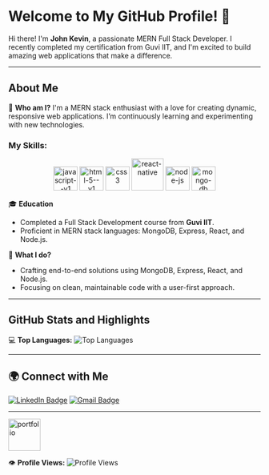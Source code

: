 # Welcome to My GitHub Profile! 👋

Hi there! I'm **John Kevin**, a passionate MERN Full Stack Developer. I recently completed my certification from Guvi IIT, and I'm excited to build amazing web applications that make a difference.

---

## About Me

🌟 **Who am I?**
I'm a MERN stack enthusiast with a love for creating dynamic, responsive web applications. I’m continuously learning and experimenting with new technologies.

### My Skills:
<p align="center" justify-content="center">
  <img width="48" height="48" src="https://img.icons8.com/color/48/javascript--v1.png" alt="javascript--v1"/>    
  <img width="48" height="48" src="https://img.icons8.com/color/48/html-5--v1.png" alt="html-5--v1"/>    
  <img width="48" height="48" src="https://img.icons8.com/color/48/css3.png" alt="css3"/>
  <img width="64" height="64" src="https://img.icons8.com/nolan/64/react-native.png" alt="react-native"/>
  <img width="48" height="48" src="https://img.icons8.com/fluency/48/node-js.png" alt="node-js"/>
  <img width="48" height="48" src="https://img.icons8.com/color/48/mongo-db.png" alt="mongo-db"/>
</p>

🎓 **Education**
- Completed a Full Stack Development course from **Guvi IIT**.
- Proficient in MERN stack languages: MongoDB, Express, React, and Node.js.

🚀 **What I do?**
- Crafting end-to-end solutions using MongoDB, Express, React, and Node.js.
- Focusing on clean, maintainable code with a user-first approach.

---

## GitHub Stats and Highlights


💻 **Top Languages:**
![Top Languages](https://github-readme-stats.vercel.app/api/top-langs/?username=johnkevincsjk&layout=compact&theme=radical)

---

## 🌍 Connect with Me

[![LinkedIn Badge](https://img.shields.io/badge/LinkedIn-0077B5?style=for-the-badge&logo=linkedin&logoColor=white)](https://www.linkedin.com/in/johnkevin-csjk/)
[![Gmail Badge](https://img.shields.io/badge/Gmail-D14836?style=for-the-badge&logo=gmail&logoColor=white)](mailto:johnkevin.csjk@gmail.com)

---
[<img width="64" height="64" src="https://img.icons8.com/nolan/64/portfolio.png" alt="portfolio"/>](https://main--kevin-s-portfolio1.netlify.app/#skills)


👁️ **Profile Views:**
![Profile Views](https://komarev.com/ghpvc/?username=johnkevincsjk&color=brightgreen)
